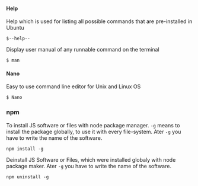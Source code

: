 #### Help

Help which is used for listing all possible commands that are pre-installed in Ubuntu

`$--help--`

Display user manual of any runnable command on the terminal

`$ man`

#### Nano

Easy to use command line editor for Unix and Linux OS

`$ Nano`

### npm

To install JS software or files with node package manager. `-g` means to install the package globally, to use it with every file-system. Ater `-g` you have to write the name of the software.

`npm install -g`

Deinstall JS Software or Files, which were installed globaly with node package maker. Ater `-g` you have to write the name of the software.

`npm uninstall -g`

